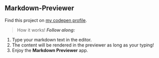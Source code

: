 ## Markdown-Previewer
Find this project on [my codepen profile](https://codepen.io/enockhamuli15/pen/dyREoVp).
> How it works!
> **_Follow along:_**

1. Type your markdown text in the editor.
1. The content will be rendered in the previewer as long as your typing!
1. Enjoy the **Markdown Previewer** app.
